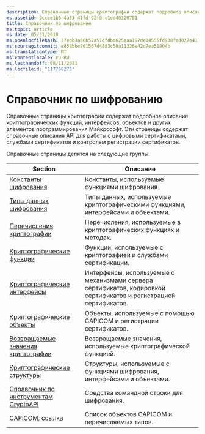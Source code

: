 ```yaml
---
description: Справочные страницы криптографии содержат подробное описание криптографических функций, интерфейсов, объектов и других элементов программирования Майкрософт.
ms.assetid: 9ccce1b6-4a53-41fd-92f0-c1ed48320781
title: Справочник по шифрованию
ms.topic: article
ms.date: 05/31/2018
ms.openlocfilehash: 37ebb3a86b52a51dfdbd625aaa197de14555fd938fed027e41723c8d76d0c2df
ms.sourcegitcommit: e858bbe701567d4583c50a11326e42d7ea51804b
ms.translationtype: MT
ms.contentlocale: ru-RU
ms.lasthandoff: 08/11/2021
ms.locfileid: "117768275"
---
```

# <a name="cryptography-reference"></a>Справочник по шифрованию

Справочные страницы криптографии содержат подробное описание криптографических функций, интерфейсов, объектов и других элементов программирования Майкрософт. Эти страницы содержат справочные описания API для работы с цифровыми сертификатами, службами сертификатов и контролем регистрации сертификатов.

Справочные страницы делятся на следующие группы. 

| Section                                                      | Описание                                                                                        |
|--------------------------------------------------------------|----------------------------------------------------------------------------------------------------|
| [Константы шифрования](cryptography-constants.md)         | Константы, используемые функциями шифрования.                                                      |
| [Типы данных шифрования](cryptography-data-types.md)       | Типы данных, используемые криптографическими функциями, интерфейсами и объектами.                                |
| [Перечисления криптографии](cryptography-enumerations.md)   | Перечисления, используемые в криптографических функциях и методах.                                          |
| [Криптографические функции](cryptography-functions.md)         | Функции, используемые с криптографией и службами сертификации.                                         |
| [Криптографические интерфейсы](cryptography-interfaces.md)       | Интерфейсы, используемые с механизмами сервера сертификатов, кодировкой сертификатов и регистрацией сертификатов. |
| [Криптографические объекты](cryptography-objects.md)             | Объекты, используемые с помощью CAPICOM и регистрации сертификатов.                                              |
| [Возвращаемые значения криптографии](cryptography-return-values.md) | Возвращаемые значения, используемые криптографической функцией.                                                  |
| [Криптографические структуры](cryptography-structures.md)       | Структуры, используемые с функциями шифрования, интерфейсами и объектами.                              |
| [Справочник по инструментам CryptoAPI](cryptoapi-tools-reference.md)   | Средства командной строки для шифрования.                                                                   |
| [CAPICOM, ссылка](capicom-reference.md)                   | Список объектов CAPICOM и перечисляемых типов.                                                      |



 

 

 



